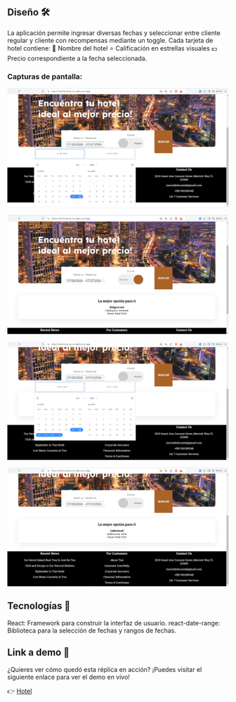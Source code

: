 ## Diseño 🛠
La aplicación permite ingresar diversas fechas y seleccionar entre cliente regular y cliente con recompensas mediante un toggle. 
Cada tarjeta de hotel contiene:
🏨 Nombre del hotel
⭐ Calificación en estrellas visuales
💵 Precio correspondiente a la fecha seleccionada.

### Capturas de pantalla:
![Primera Parte](src/assets/imagenes/Screenshot_1.png)

![Segunda Parte](src/assets/imagenes/Screenshot_2.png)

![Tercera Parte](src/assets/imagenes/Screenshot_3.png)

![Cuarta Parte](src/assets/imagenes/Screenshot_4.png)

## Tecnologías 🚀
React: Framework para construir la interfaz de usuario.
react-date-range: Biblioteca para la selección de fechas y rangos de fechas. 

## Link a demo 👀
¿Quieres ver cómo quedó esta réplica en acción? ¡Puedes visitar el siguiente enlace para ver el demo en vivo!

👉 [Hotel]([https://hotel-booking-one-alpha.vercel.app/])
